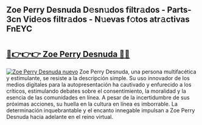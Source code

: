 ## Zoe Perry Desnuda D𝚎sn𝚞dos filtr𝚊dos - Parts-3cn Vid𝚎os filtr𝚊dos - N𝚞evas f𝚘tos atr𝚊ctivas FnEYC

# <h2><a href="http://mb0s6ou.tromn.icu/?c=Zoe+Perry+Desnuda">🔗👉👉👉 Zoe Perry Desnuda 🔗🔗</a></h2>

[![Zoe Perry Desnuda nuevo](https://i.imgur.com/pEAQMta.gif)](http://mb0s6ou.tromn.icu/?c=Zoe+Perry+Desnuda)
Zoe Perry Desnuda, una persona multifacética y estimulante, se resiste a la descripción simple. Su uso innovador de los medios digitales para la autopresentación ha cautivado y enfurecido a los críticos, estimulando debates sobre el consentimiento, la moralidad y la esencia de las comunidades en línea. A pesar de la incertidumbre de sus próximas acciones, su huella en la cultura en línea es imborrable. La determinación inquebrantable y el encanto innegable impulsan a Zoe Perry Desnuda hacia adelante en el reino virtual.
